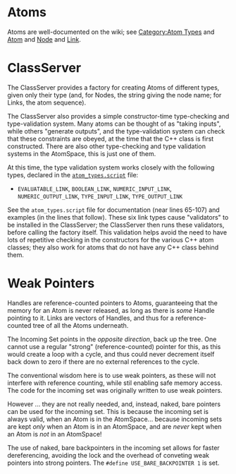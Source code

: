
Atoms
=====
Atoms are well-documented on the wiki; see
[Category:Atom Types](http://wiki.opencog.org/w/Category:Atom_Types)
and [Atom](http://wiki.opencog.org/w/Atom)
and [Node](http://wiki.opencog.org/w/Node)
and [Link](http://wiki.opencog.org/w/Link).

ClassServer
===========
The ClassServer provides a factory for creating Atoms of different
types, given only their type (and, for Nodes, the string giving the node
name; for Links, the atom sequence).

The ClassServer also provides a simple constructor-time type-checking
and type-validation system. Many atoms can be thought of as "taking
inputs", while others "generate outputs", and the type-validation system
can check that these constraints are obeyed, at the time that the C++
class is first constructed.  There are also other type-checking and
type validation systems in the AtomSpace, this is just one of them.

At this time, the type validation system works closely with the
following types, declared in the
[`atom_types.script`](../atom_types/atom_types.script) file:

* `EVALUATABLE_LINK`, `BOOLEAN_LINK`, `NUMERIC_INPUT_LINK`,
  `NUMERIC_OUTPUT_LINK`, `TYPE_INPUT_LINK`, `TYPE_OUTPUT_LINK`

See the `atom_types.script` file for documentation (near lines 65-107)
and examples (in the lines that follow). These six link types cause
"validators" to be installed in the ClassServer; the ClassServer then
runs these validators, before calling the factory itself. This
validation helps avoid the need to have lots of repetitive checking
in the constructors for the various C++ atom classes; they also work
for atoms that do not have any C++ class behind them.

Weak Pointers
=============
Handles are reference-counted pointers to Atoms, guaranteeing that the
memory for an Atom is never released, as long as there is *some* Handle
pointing to it.  Links are vectors of Handles, and thus for a reference-
counted tree of all the Atoms underneath.

The Incoming Set points in the *opposite direction*, back up the tree.
One cannot use a regular "strong" (reference-counted) pointer for this,
as this would create a loop with a cycle, and thus could never decrement
itself back down to zero if there are no external references to the cycle.

The conventional wisdom here is to use weak pointers, as these will not
interfere with reference counting, while stil enabling safe memory access.
The code for the incoming set was originally written to use weak pointers.

However ... they are not really needed, and, instead, naked, bare pointers
can be used for the incoming set. This is because the incoming set is
always valid, when an Atom is in the AtomSpace... because incoming sets
are kept *only* when an Atom is in an AtomSpace, and are *never* kept when
an Atom is *not* in an AtomSpace!

The use of naked, bare backpointers in the incoming set allows for faster
dereferencing, avoiding the lock and the overhead of conveting weak pointers
into strong pointers. The `#define USE_BARE_BACKPOINTER 1` is set.
